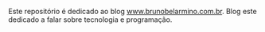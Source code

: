 Este repositório é dedicado ao blog www.brunobelarmino.com.br.
Blog este dedicado a falar sobre tecnologia e programação.